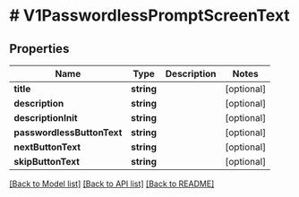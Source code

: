 # # V1PasswordlessPromptScreenText

## Properties

Name | Type | Description | Notes
------------ | ------------- | ------------- | -------------
**title** | **string** |  | [optional]
**description** | **string** |  | [optional]
**descriptionInit** | **string** |  | [optional]
**passwordlessButtonText** | **string** |  | [optional]
**nextButtonText** | **string** |  | [optional]
**skipButtonText** | **string** |  | [optional]

[[Back to Model list]](../../README.md#models) [[Back to API list]](../../README.md#endpoints) [[Back to README]](../../README.md)
